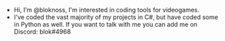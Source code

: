 - Hi, I’m @bloknoss, I'm interested in coding tools for videogames.
- I've coded the vast majority of my projects in C#, but have coded some in Python as well.
If you want to talk with me you can add me on Discord: blok#4968

<!---
bloknoss/bloknoss is a ✨ special ✨ repository because its `README.md` (this file) appears on your GitHub profile.
You can click the Preview link to take a look at your changes.
--->

